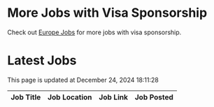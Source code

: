 # More Jobs with Visa Sponsorship

Check out [Europe Jobs](https://github.com/sureshparimi/europejobs#latest-jobs) for more jobs with visa sponsorship.

# Latest Jobs

This page is updated at December 24, 2024 18:11:28

| Job Title | Job Location | Job Link | Job Posted |
| --- | --- | --- | --- |
